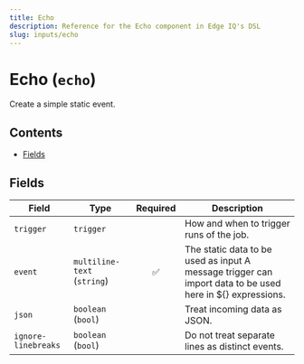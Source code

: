 ```yaml
---
title: Echo
description: Reference for the Echo component in Edge IQ's DSL
slug: inputs/echo
---
```


# Echo (`echo`)

Create a simple static event.


## Contents

- [Fields](#fields)




## Fields


| Field | Type | Required | Description |
|---|---|:---:|---|
| `trigger` | `trigger` |  | How and when to trigger runs of the job. |
| `event` | `multiline-text` (`string`) | ✅ | The static data to be used as input A message trigger can import data to be used here in ${} expressions. |
| `json` | `boolean` (`bool`) |  | Treat incoming data as JSON. |
| `ignore-linebreaks` | `boolean` (`bool`) |  | Do not treat separate lines as distinct events. |







